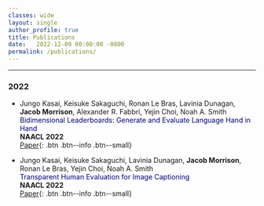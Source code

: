 ```yaml
---
classes: wide
layout: single
author_profile: true
title: Publications
date:   2022-12-09 00:00:00 -0800
permalink: /publications/
---   
```


<!-- ## Publications          -->

***

### 2022

* Jungo Kasai, Keisuke Sakaguchi, Ronan Le Bras, Lavinia Dunagan, **Jacob Morrison**, Alexander R. Fabbri, Yejin Choi, Noah A. Smith                  
<span style="color:navy">Bidimensional Leaderboards: Generate and Evaluate Language Hand in Hand</span>              
**NAACL 2022**                                       
[Paper](https://arxiv.org/pdf/2112.04139.pdf){: .btn .btn--info .btn--small}   

* Jungo Kasai, Keisuke Sakaguchi, Lavinia Dunagan, **Jacob Morrison**, Ronan Le Bras, Yejin Choi, Noah A. Smith                  
<span style="color:navy">Transparent Human Evaluation for Image Captioning</span>              
**NAACL 2022**                                       
[Paper](https://arxiv.org/pdf/2111.08940.pdf){: .btn .btn--info .btn--small}    

